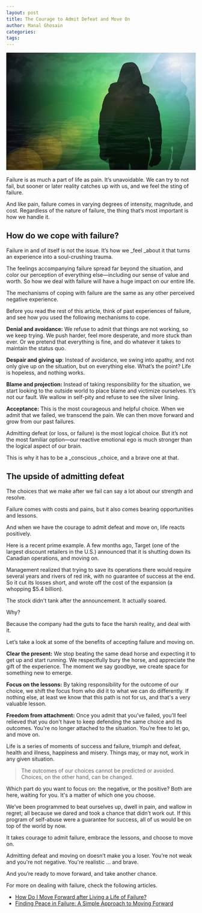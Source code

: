 ```yaml
---
layout: post
title: The Courage to Admit Defeat and Move On
author: Manal Ghosain
categories:
tags:
---
```


![Soul](/images/soul.jpg)

Failure is as much a part of life as pain. It’s unavoidable. We can try to not fail, but sooner or later reality catches up with us, and we feel the sting of failure. 

And like pain, failure comes in varying degrees of intensity, magnitude, and cost. Regardless of the nature of failure, the thing that’s most important is how we handle it. 

## How do we cope with failure?

Failure in and of itself is not the issue. It’s how we _feel _about it that turns an experience into a soul-crushing trauma. 

The feelings accompanying failure spread far beyond the situation, and color our perception of everything else—including our sense of value and worth. So how we deal with failure will have a huge impact on our entire life. 

The mechanisms of coping with failure are the same as any other perceived negative experience. 

Before you read the rest of this article, think of past experiences of failure, and see how you used the following mechanisms to cope. 

**Denial and avoidance:** We refuse to admit that things are not working, so we keep trying. We push harder, feel more desperate, and more stuck than ever. Or we pretend that everything is fine, and do whatever it takes to maintain the status quo. 

**Despair and giving up**: Instead of avoidance, we swing into apathy, and not only give up on the situation, but on everything else. What’s the point? Life is hopeless, and nothing works. 

**Blame and projection:** Instead of taking responsibility for the situation, we start looking to the outside world to place blame and victimize ourselves. It’s not our fault. We wallow in self-pity and refuse to see the silver lining. 

**Acceptance:** This is the most courageous and helpful choice. When we admit that we failed, we transcend the pain. We can then move forward and grow from our past failures. 

Admitting defeat (or loss, or failure) is the most logical choice. But it’s not the most familiar option—our reactive emotional ego is much stronger than the logical aspect of our brain. 

This is why it has to be a _conscious _choice, and a brave one at that. 

## The upside of admitting defeat

The choices that we make after we fail can say a lot about our strength and resolve. 

Failure comes with costs and pains, but it also comes bearing opportunities and lessons. 

And when we have the courage to admit defeat and move on, life reacts positively. 

Here is a recent prime example. A few months ago, Target (one of the largest discount retailers in the U.S.) announced that it is shutting down its Canadian operations, and moving on. 

Management realized that trying to save its operations there would require several years and rivers of red ink, with no guarantee of success at the end. So it cut its losses short, and wrote off the cost of the expansion (a whopping $5.4 billion). 

The stock didn't tank after the announcement. It actually soared. 

Why? 

Because the company had the guts to face the harsh reality, and deal with it. 

Let’s take a look at some of the benefits of accepting failure and moving on. 

**Clear the present:** We stop beating the same dead horse and expecting it to get up and start running. We respectfully bury the horse, and appreciate the gift of the experience. The moment we say goodbye, we create space for something new to emerge. 

**Focus on the lessons:** By taking responsibility for the outcome of our choice, we shift the focus from who did it to what we can do differently. If nothing else, at least we know that this path is not for us, and that's a very valuable lesson. 

**Freedom from attachment:** Once you admit that you've failed, you'll feel relieved that you don't have to keep defending the same choice and its outcomes. You're no longer attached to the situation. You’re free to let go, and move on. 

Life is a series of moments of success and failure, triumph and defeat, health and illness, happiness and misery. Things may, or may not, work in any given situation. 

> The outcomes of our choices cannot be predicted or avoided. Choices, on the other hand, can be changed.

Which part do you want to focus on: the negative, or the positive? Both are here, waiting for you. It's a matter of which one you choose. 

We’ve been programmed to beat ourselves up, dwell in pain, and wallow in regret; all because we dared and took a chance that didn’t work out. If this program of self-abuse were a guarantee for success, all of us would be on top of the world by now. 

It takes courage to admit failure, embrace the lessons, and choose to move on. 

Admitting defeat and moving on doesn’t make you a loser. You're not weak and you're not negative. You're realistic … and brave. 

And you’re ready to move forward, and take another chance. 

For more on dealing with failure, check the following articles. 

  * [How Do I Move Forward after Living a Life of Failure?](/moving-after-failing/)
  * [Finding Peace in Failure: A Simple Approach to Moving Forward](/finding-peace-in-failure/)